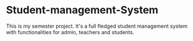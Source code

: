 # Student-management-System
This is my semester project. It's a full fledged student management system with functionalities for admin, teachers and students.
